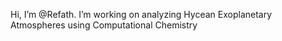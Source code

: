 Hi, I’m @Refath. I’m working on analyzing Hycean Exoplanetary Atmospheres using Computational Chemistry

<!---
Refath/Refath is a ✨ special ✨ repository because its `README.md` (this file) appears on your GitHub profile.
You can click the Preview link to take a look at your changes.
--->
